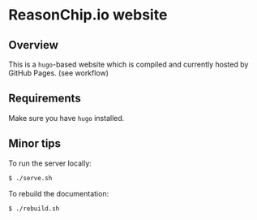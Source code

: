 # ReasonChip.io website

## Overview

This is a `hugo`-based website which is compiled and currently hosted
by GitHub Pages. (see workflow)


## Requirements

Make sure you have `hugo` installed.


## Minor tips

To run the server locally:

```bash
$ ./serve.sh
```

To rebuild the documentation:

```bash
$ ./rebuild.sh
```

